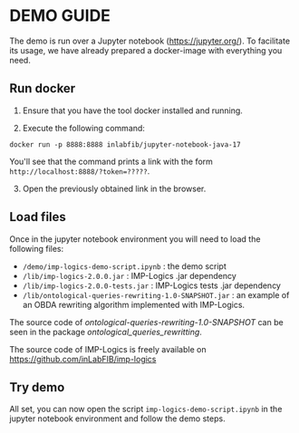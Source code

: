 # DEMO GUIDE

The demo is run over a Jupyter notebook (https://jupyter.org/).
To facilitate its usage, we have already prepared a docker-image
with everything you need.

## Run docker

1. Ensure that you have the tool docker installed and running.

2. Execute the following command:

```shell
docker run -p 8888:8888 inlabfib/jupyter-notebook-java-17
```

You'll see that the command prints a link with the form `http://localhost:8888/?token=?????`.

3. Open the previously obtained link in the browser.

## Load files

Once in the jupyter notebook environment you will need to load the following files:

- `/demo/imp-logics-demo-script.ipynb` : the demo script
- `/lib/imp-logics-2.0.0.jar` : IMP-Logics .jar dependency
- `/lib/imp-logics-2.0.0-tests.jar` : IMP-Logics tests .jar dependency
- `/lib/ontological-queries-rewriting-1.0-SNAPSHOT.jar` : an example of an OBDA rewriting algorithm implemented with IMP-Logics.

The source code of *ontological-queries-rewriting-1.0-SNAPSHOT* can be seen in the package *ontological_queries_rewritting*.

The source code of IMP-Logics is freely available on https://github.com/inLabFIB/imp-logics

## Try demo

All set, you can now open the script `imp-logics-demo-script.ipynb` in the jupyter notebook environment and follow the
demo steps.